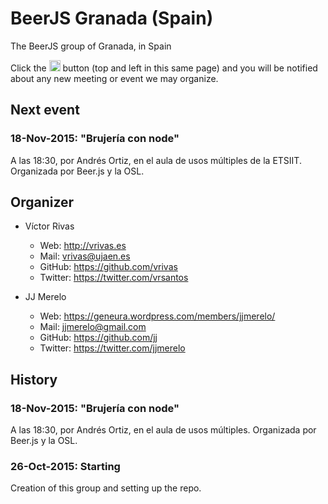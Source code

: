 # BeerJS Granada (Spain)

The BeerJS group of Granada, in Spain

Click the <img src="http://beerjs.github.io/sf/assets/watch.png" height="18"> button (top and left in this same page) 
and you will be notified about any new meeting or event we may organize.

## Next event


### 18-Nov-2015: "Brujería con node"
A las 18:30, por Andrés Ortiz, en el aula de usos múltiples de la ETSIIT. Organizada por Beer.js y la OSL.

## Organizer

* Víctor Rivas
  * Web: http://vrivas.es
  * Mail: vrivas@ujaen.es
  * GitHub: https://github.com/vrivas
  * Twitter: https://twitter.com/vrsantos

* JJ Merelo
  * Web: https://geneura.wordpress.com/members/jjmerelo/
  * Mail: jjmerelo@gmail.com
  * GitHub: https://github.com/jj
  * Twitter: https://twitter.com/jjmerelo

## History

### 18-Nov-2015: "Brujería con node"
A las 18:30, por Andrés Ortiz, en el aula de usos múltiples. Organizada por Beer.js y la OSL.

### 26-Oct-2015: Starting
Creation of this group and setting up the repo.

